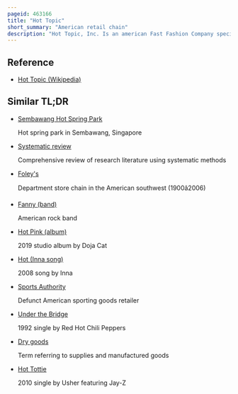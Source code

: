 ```yaml
---
pageid: 463166
title: "Hot Topic"
short_summary: "American retail chain"
description: "Hot Topic, Inc. Is an american Fast Fashion Company specializing in Counterculture Fashion Accessories and licensed Music. The Stores are aimed at an Audience interested in Rock Music and Video Games and most of their Audience ranges from Teens to young Adults. About 40 Percent of hot Topic's Revenue comes from Sales of licensed Band T-Shirts. Hot Topic often negotiates exclusive licensing Arrangements with musical Artists Film Studios and graphic Artists. The Majority of the Stores are located in regional Shopping Centres."
---
```


## Reference

- [Hot Topic (Wikipedia)](https://en.wikipedia.org/?curid=463166)

## Similar TL;DR

- [Sembawang Hot Spring Park](/tldr/en/sembawang-hot-spring-park)

  Hot spring park in Sembawang, Singapore

- [Systematic review](/tldr/en/systematic-review)

  Comprehensive review of research literature using systematic methods

- [Foley's](/tldr/en/foleys)

  Department store chain in the American southwest (1900â2006)

- [Fanny (band)](/tldr/en/fanny-band)

  American rock band

- [Hot Pink (album)](/tldr/en/hot-pink-album)

  2019 studio album by Doja Cat

- [Hot (Inna song)](/tldr/en/hot-inna-song)

  2008 song by Inna

- [Sports Authority](/tldr/en/sports-authority)

  Defunct American sporting goods retailer

- [Under the Bridge](/tldr/en/under-the-bridge)

  1992 single by Red Hot Chili Peppers

- [Dry goods](/tldr/en/dry-goods)

  Term referring to supplies and manufactured goods

- [Hot Tottie](/tldr/en/hot-tottie)

  2010 single by Usher featuring Jay-Z
